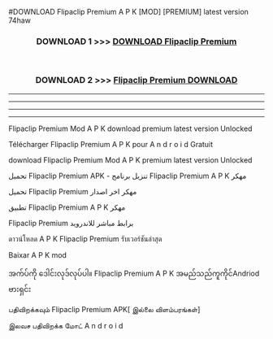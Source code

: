 #DOWNLOAD Flipaclip Premium  A P K [MOD] [PREMIUM] latest version 74haw



<div align="center">

<h3>DOWNLOAD 1 >>> <a href="https://teeasianyam.web.app?sq=Flipaclip Premium ">DOWNLOAD Flipaclip Premium  </a></h3><br>

<h3>DOWNLOAD 2 >>> <a href="https://teeasianyam.web.app?sq=Flipaclip Premium  ">Flipaclip Premium   DOWNLOAD </a></h3>

</div>


----------------------------------------------------------

----------------------------------------------------------

----------------------------------------------------------

----------------------------------------------------------


Flipaclip Premium   Mod A P K download premium latest version Unlocked

Télécharger Flipaclip Premium   A P K pour A n d r o i d Gratuit

download Flipaclip Premium   Mod A P K premium latest version Unlocked

تحميل Flipaclip Premium   APK - تنزيل برنامج Flipaclip Premium   A P K مهكر

تحميل Flipaclip Premium   مهكر اخر اصدار

تطبيق Flipaclip Premium   A P K مهكر

Flipaclip Premium   برابط مباشر للاندرويد

ดาวน์โหลด A P K Flipaclip Premium   รับเวอร์ชันล่าสุด

Baixar A P K mod

အက်ပ်ကို ဒေါင်းလုဒ်လုပ်ပါ။ Flipaclip Premium   A P K အမည်သည်ကူကိုင်Andriod ဗားရှင်း

பதிவிறக்கவும் Flipaclip Premium   APK[ இல்லை விளம்பரங்கள்] 
 
இலவச பதிவிறக்க மோட் A n d r o i d



